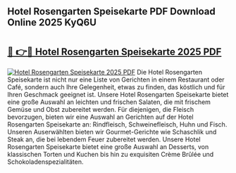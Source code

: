 ## Hotel Rosengarten Speisekarte PDF Download Online 2025 KyQ6U

# <h2><a href="http://gcdlbc3.nevu.top/?p=Hotel+Rosengarten+Speisekarte">🔗 👉🔴 Hotel Rosengarten Speisekarte 2025 PDF</a></h2>

[![Hotel Rosengarten Speisekarte 2025 PDF](https://i.imgur.com/dBaPXMq.png)](http://gcdlbc3.nevu.top/?p=Hotel+Rosengarten+Speisekarte)
Die Hotel Rosengarten Speisekarte ist nicht nur eine Liste von Gerichten in einem Restaurant oder Café, sondern auch Ihre Gelegenheit, etwas zu finden, das köstlich und für Ihren Geschmack geeignet ist. Unsere Hotel Rosengarten Speisekarte bietet eine große Auswahl an leichten und frischen Salaten, die mit frischem Gemüse und Obst zubereitet werden. Für diejenigen, die Fleisch bevorzugen, bieten wir eine Auswahl an Gerichten auf der Hotel Rosengarten Speisekarte an: Rindfleisch, Schweinefleisch, Huhn und Fisch. Unseren Auserwählten bieten wir Gourmet-Gerichte wie Schaschlik und Steak an, die bei lebendem Feuer zubereitet werden. Unsere Hotel Rosengarten Speisekarte bietet eine große Auswahl an Desserts, von klassischen Torten und Kuchen bis hin zu exquisiten Crème Brûlée und Schokoladenspezialitäten.

